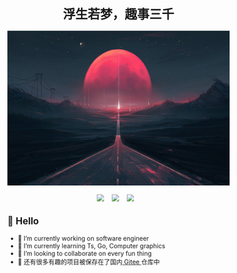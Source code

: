 <h1 align="center">浮生若梦，趣事三千</h1>
<div align="center"><img order-radius="100px" height="350px" src="https://github.com/wizardAEI/blog-images/blob/main/t01abc6e061cae27bc3.jpg" alt=""/></div>
<br>
<div align="center">
  <a href="https://juejin.cn/user/3457299575741608"><img src="https://img.shields.io/badge/JueJin-博客-1e80ff"></a>&emsp;
  <a href="https://gitee.com/wizardAEI"><img src="https://img.shields.io/badge/gitee-国内仓库-c71d23"></a>&emsp;
  <a href="https://space.bilibili.com/434118077"><img src="https://img.shields.io/badge/bilibili-B%E7%AB%99-ff69b4"></a>&emsp;
</div>

## 🧙 Hello

- 🔭 I’m currently working on software engineer
- 🌱 I’m currently learning Ts, Go, Computer graphics
- 👯 I’m looking to collaborate on every fun thing
- 🎇 还有很多有趣的项目被保存在了国内[ Gitee ](https://gitee.com/wizardAEI)仓库中

<!-- 比较好的开源项目卡片 -->
<!--
<a href="https://github.com/sun0225SUN/Student-Data-Vision">
  <img src="https://github-readme-stats.vercel.app/api/pin/?username=sun0225SUN&repo=Student-Data-Vision&theme=dark&bg_color=0d1117&hide_border=true" /></a>
</div>
-->


